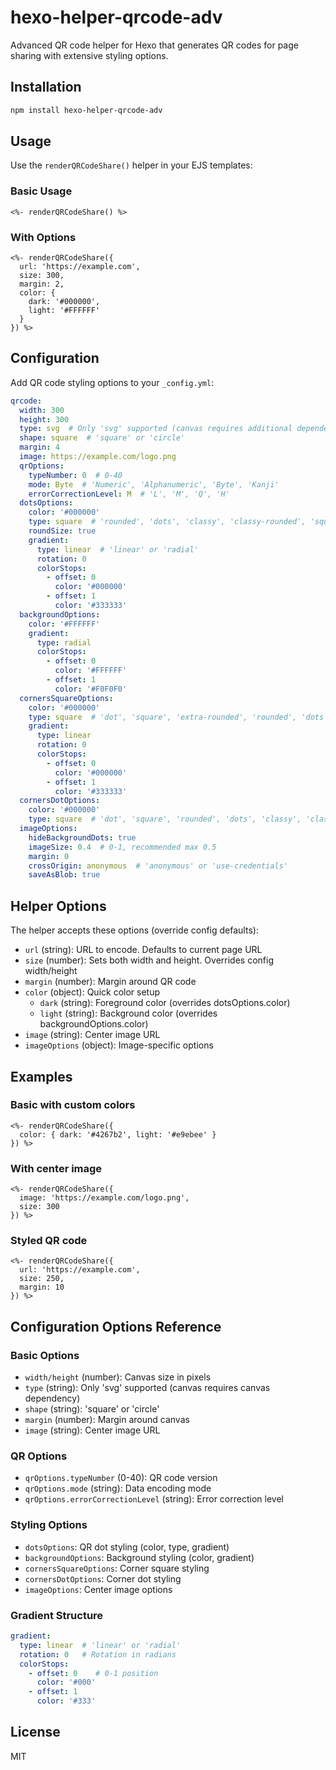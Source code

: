 # hexo-helper-qrcode-adv

Advanced QR code helper for Hexo that generates QR codes for page sharing with extensive styling options.

## Installation

```bash
npm install hexo-helper-qrcode-adv
```

## Usage

Use the `renderQRCodeShare()` helper in your EJS templates:

### Basic Usage
```ejs
<%- renderQRCodeShare() %>
```

### With Options
```ejs
<%- renderQRCodeShare({
  url: 'https://example.com',
  size: 300,
  margin: 2,
  color: {
    dark: '#000000',
    light: '#FFFFFF'
  }
}) %>
```

## Configuration

Add QR code styling options to your `_config.yml`:

```yaml
qrcode:
  width: 300
  height: 300
  type: svg  # Only 'svg' supported (canvas requires additional dependencies)
  shape: square  # 'square' or 'circle'
  margin: 4
  image: https://example.com/logo.png
  qrOptions:
    typeNumber: 0  # 0-40
    mode: Byte  # 'Numeric', 'Alphanumeric', 'Byte', 'Kanji'
    errorCorrectionLevel: M  # 'L', 'M', 'Q', 'H'
  dotsOptions:
    color: '#000000'
    type: square  # 'rounded', 'dots', 'classy', 'classy-rounded', 'square', 'extra-rounded'
    roundSize: true
    gradient:
      type: linear  # 'linear' or 'radial'
      rotation: 0
      colorStops:
        - offset: 0
          color: '#000000'
        - offset: 1
          color: '#333333'
  backgroundOptions:
    color: '#FFFFFF'
    gradient:
      type: radial
      colorStops:
        - offset: 0
          color: '#FFFFFF'
        - offset: 1
          color: '#F0F0F0'
  cornersSquareOptions:
    color: '#000000'
    type: square  # 'dot', 'square', 'extra-rounded', 'rounded', 'dots', 'classy', 'classy-rounded'
    gradient:
      type: linear
      rotation: 0
      colorStops:
        - offset: 0
          color: '#000000'
        - offset: 1
          color: '#333333'
  cornersDotOptions:
    color: '#000000'
    type: square  # 'dot', 'square', 'rounded', 'dots', 'classy', 'classy-rounded', 'extra-rounded'
  imageOptions:
    hideBackgroundDots: true
    imageSize: 0.4  # 0-1, recommended max 0.5
    margin: 0
    crossOrigin: anonymous  # 'anonymous' or 'use-credentials'
    saveAsBlob: true
```

## Helper Options

The helper accepts these options (override config defaults):

- `url` (string): URL to encode. Defaults to current page URL
- `size` (number): Sets both width and height. Overrides config width/height
- `margin` (number): Margin around QR code
- `color` (object): Quick color setup
  - `dark` (string): Foreground color (overrides dotsOptions.color)
  - `light` (string): Background color (overrides backgroundOptions.color)
- `image` (string): Center image URL
- `imageOptions` (object): Image-specific options

## Examples

### Basic with custom colors
```ejs
<%- renderQRCodeShare({
  color: { dark: '#4267b2', light: '#e9ebee' }
}) %>
```

### With center image
```ejs
<%- renderQRCodeShare({
  image: 'https://example.com/logo.png',
  size: 300
}) %>
```

### Styled QR code
```ejs
<%- renderQRCodeShare({
  url: 'https://example.com',
  size: 250,
  margin: 10
}) %>
```

## Configuration Options Reference

### Basic Options
- `width/height` (number): Canvas size in pixels
- `type` (string): Only 'svg' supported (canvas requires canvas dependency)
- `shape` (string): 'square' or 'circle'
- `margin` (number): Margin around canvas
- `image` (string): Center image URL

### QR Options
- `qrOptions.typeNumber` (0-40): QR code version
- `qrOptions.mode` (string): Data encoding mode
- `qrOptions.errorCorrectionLevel` (string): Error correction level

### Styling Options
- `dotsOptions`: QR dot styling (color, type, gradient)
- `backgroundOptions`: Background styling (color, gradient)
- `cornersSquareOptions`: Corner square styling
- `cornersDotOptions`: Corner dot styling
- `imageOptions`: Center image options

### Gradient Structure
```yaml
gradient:
  type: linear  # 'linear' or 'radial'
  rotation: 0   # Rotation in radians
  colorStops:
    - offset: 0    # 0-1 position
      color: '#000'
    - offset: 1
      color: '#333'
```

## License

MIT